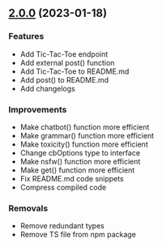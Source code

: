 ## [2.0.0](https://github.com/Abadima/simply-api) (2023-01-18)


### Features

* Add Tic-Tac-Toe endpoint
* Add external post() function
* Add Tic-Tac-Toe to README.md
* Add post() to README.md
* Add changelogs

### Improvements

* Make chatbot() function more efficient
* Make grammar() function more efficient
* Make toxicity() function more efficient
* Change cbOptions type to interface
* Make nsfw() function more efficient
* Make get() function more efficient
* Fix README.md code snippets
* Compress compiled code

### Removals

* Remove redundant types
* Remove TS file from npm package